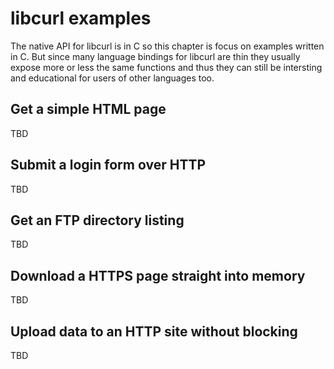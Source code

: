 # libcurl examples

The native API for libcurl is in C so this chapter is focus on examples
written in C. But since many language bindings for libcurl are thin they
usually expose more or less the same functions and thus they can still be
intersting and educational for users of other languages too.

## Get a simple HTML page

TBD

## Submit a login form over HTTP

TBD

## Get an FTP directory listing

TBD

## Download a HTTPS page straight into memory

TBD

## Upload data to an HTTP site without blocking

TBD
